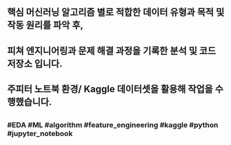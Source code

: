 ##
## 핵심 머신러닝 알고리즘 별로 적합한 데이터 유형과 목적 및 작동 원리를 파악 후,
## 피쳐 엔지니어링과 문제 해결 과정을 기록한 분석 및 코드 저장소 입니다.
## 주피터 노트북 환경/ Kaggle 데이터셋을 활용해 작업을 수행했습니다.
##
### #EDA #ML #algorithm #feature_engineering #kaggle #python #jupyter_notebook
##
